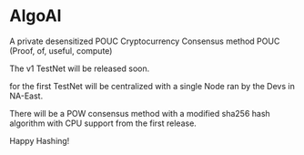 # AlgoAI
A private desensitized POUC Cryptocurrency
Consensus method POUC (Proof, of, useful, compute)

The v1 TestNet will be released soon.

for the first TestNet will be centralized with a single Node ran by the Devs in NA-East.

There will be a POW consensus method with a modified sha256 hash algorithm with CPU support from the first release.


Happy Hashing!
